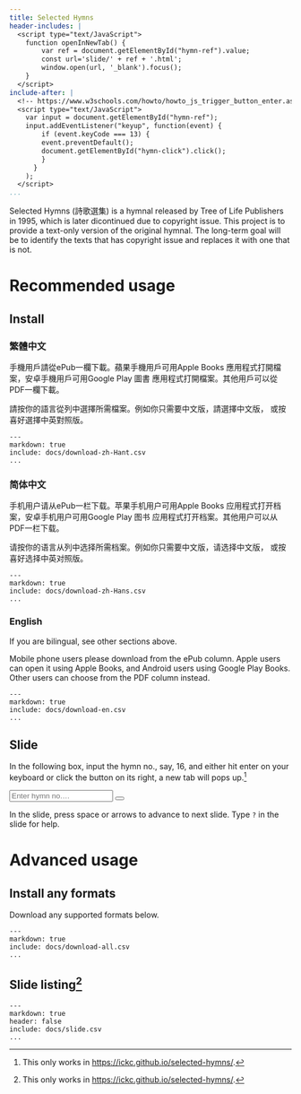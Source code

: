 ```yaml
---
title: Selected Hymns
header-includes: |
  <script type="text/JavaScript">
    function openInNewTab() {
        var ref = document.getElementById("hymn-ref").value;
        const url='slide/' + ref + '.html';
        window.open(url, '_blank').focus();
    }
  </script>
include-after: |
  <!-- https://www.w3schools.com/howto/howto_js_trigger_button_enter.asp -->
  <script type="text/JavaScript">
    var input = document.getElementById("hymn-ref");
    input.addEventListener("keyup", function(event) {
        if (event.keyCode === 13) {
        event.preventDefault();
        document.getElementById("hymn-click").click();
        }
      }
    );
  </script>
...
```


Selected Hymns (詩歌選集) is a hymnal released by Tree of Life Publishers in 1995, which is later dicontinued due to copyright issue. This project is to provide a text-only version of the original hymnal. The long-term goal will be to identify the texts that has copyright issue and replaces it with one that is not.

# Recommended usage

## Install

### 繁體中文

手機用戶請從ePub一欄下載。蘋果手機用戶可用Apple Books 應用程式打開檔案，安卓手機用戶可用Google Play 圖書 應用程式打開檔案。其他用戶可以從PDF一欄下載。

請按你的語言從列中選擇所需檔案。例如你只需要中文版，請選擇中文版， 或按喜好選擇中英對照版。

```table
---
markdown: true
include: docs/download-zh-Hant.csv
...
```

### 简体中文

手机用户请从ePub一栏下载。苹果手机用户可用Apple Books 应用程式打开档案，安卓手机用户可用Google Play 图书 应用程式打开档案。其他用户可以从PDF一栏下载。

请按你的语言从列中选择所需档案。例如你只需要中文版，请选择中文版， 或按喜好选择中英对照版。

```table
---
markdown: true
include: docs/download-zh-Hans.csv
...
```

### English

If you are bilingual, see other sections above.

Mobile phone users please download from the ePub column. Apple users can open it using Apple Books, and Android users using Google Play Books. Other users can choose from the PDF column instead.

```table
---
markdown: true
include: docs/download-en.csv
...
```

## Slide

In the following box, input the hymn no., say, 16, and either hit enter on your keyboard or click the button on its right, a new tab will pops up.[^itworks]

<input type="text" placeholder="Enter hymn no.&hellip;" name="search" id="hymn-ref">
<button type="button" onclick="openInNewTab()" id="hymn-click"><i class="fa fa-search"></i></button>

In the slide, press space or arrows to advance to next slide. Type `?` in the slide for help.

# Advanced usage

## Install any formats

Download any supported formats below.

```table
---
markdown: true
include: docs/download-all.csv
...
```

## Slide listing[^itworks]

```table
---
markdown: true
header: false
include: docs/slide.csv
...
```

[^itworks]: This only works in <https://ickc.github.io/selected-hymns/>.
